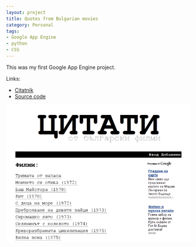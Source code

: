 ```yaml
---
layout: project
title: Quotes from Bulgarian movies
category: Personal
tags:
- Google App Engine
- python
- CSS
---
```


This was my first Google App Engine project. 

Links:

* [Citatnik](http://citatnik.appspot.com)
* [Source code](https://code.google.com/p/citatnik/)

![Screenshot](/img/citatnik.appspot.com.png)
